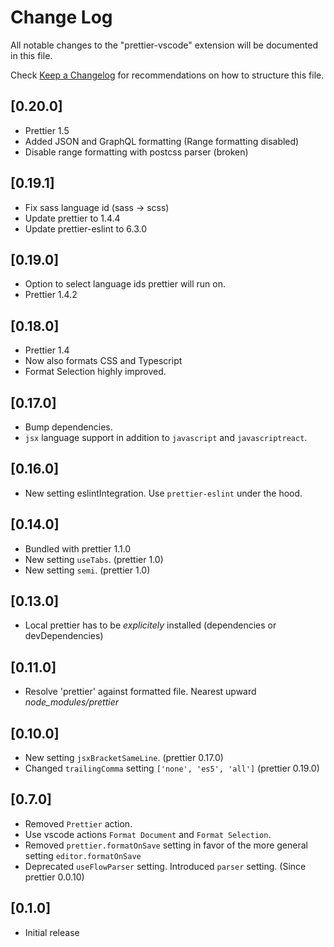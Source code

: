 # Change Log
All notable changes to the "prettier-vscode" extension will be documented in this file.

Check [Keep a Changelog](http://keepachangelog.com/) for recommendations on how to structure this file.

## [0.20.0]
- Prettier 1.5
- Added JSON and GraphQL formatting (Range formatting disabled)
- Disable range formatting with postcss parser (broken)

## [0.19.1]
- Fix sass language id (sass -> scss)
- Update prettier to 1.4.4
- Update prettier-eslint to 6.3.0

## [0.19.0]
- Option to select language ids prettier will run on.
- Prettier 1.4.2

## [0.18.0]
- Prettier 1.4
- Now also formats CSS and Typescript
- Format Selection highly improved.

## [0.17.0]
- Bump dependencies.
- `jsx` language support in addition to `javascript` and `javascriptreact`.

## [0.16.0]
- New setting eslintIntegration. Use `prettier-eslint` under the hood.

## [0.14.0]
- Bundled with prettier 1.1.0
- New setting `useTabs`. (prettier 1.0)
- New setting `semi`. (prettier 1.0)

## [0.13.0]
- Local prettier has to be *explicitely* installed (dependencies or devDependencies)

## [0.11.0]
- Resolve 'prettier' against formatted file. Nearest upward *node_modules/prettier*

## [0.10.0]
- New setting `jsxBracketSameLine`. (prettier 0.17.0)
- Changed `trailingComma` setting `['none', 'es5', 'all']` (prettier 0.19.0)

## [0.7.0]
- Removed `Prettier` action.
- Use vscode actions `Format Document` and `Format Selection`.
- Removed `prettier.formatOnSave` setting in favor of the more general setting `editor.formatOnSave` 
- Deprecated `useFlowParser` setting. Introduced `parser` setting. (Since prettier 0.0.10)

## [0.1.0]
- Initial release
